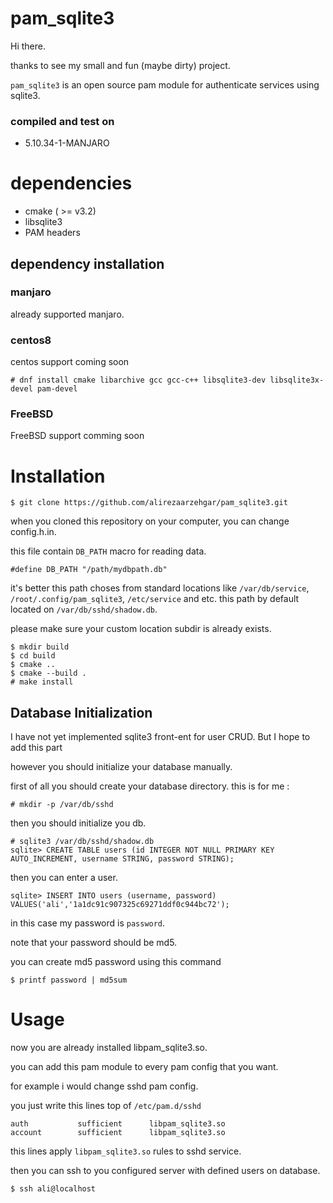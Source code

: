 # pam_sqlite3

Hi there.

thanks to see my small and fun (maybe dirty) project.

`pam_sqlite3` is an open source pam module for authenticate services using sqlite3.

### compiled and test on

- 5.10.34-1-MANJARO

# dependencies

- cmake ( >= v3.2)
- libsqlite3
- PAM headers

## dependency installation

### manjaro

already supported manjaro.

### centos8

centos support coming soon

```
# dnf install cmake libarchive gcc gcc-c++ libsqlite3-dev libsqlite3x-devel pam-devel
```

### FreeBSD

FreeBSD support comming soon

# Installation

```
$ git clone https://github.com/alirezaarzehgar/pam_sqlite3.git
```

when you cloned this repository on your computer, you can change config.h.in.

this file contain `DB_PATH` macro for reading data.

```
#define DB_PATH "/path/mydbpath.db"
```

it's better this path choses from standard locations like `/var/db/service`, `/root/.config/pam_sqlite3`, `/etc/service` and etc.
this path by default located on `/var/db/sshd/shadow.db`.

please make sure your custom location subdir is already exists.

```
$ mkdir build
$ cd build
$ cmake ..
$ cmake --build .
# make install
```

## Database Initialization

I have not yet implemented sqlite3 front-ent for user CRUD.
But I hope to add this part

however you should initialize your database manually.

first of all you should create your database directory.
this is for me :

```
# mkdir -p /var/db/sshd
```

then you should initialize you db.

```
# sqlite3 /var/db/sshd/shadow.db
sqlite> CREATE TABLE users (id INTEGER NOT NULL PRIMARY KEY AUTO_INCREMENT, username STRING, password STRING);
```

then you can enter a user.

```
sqlite> INSERT INTO users (username, password) VALUES('ali','1a1dc91c907325c69271ddf0c944bc72');
```

in this case my password is `password`.

note that your password should be md5.

you can create md5 password using this command

```
$ printf password | md5sum
```

# Usage

now you are already installed libpam_sqlite3.so.

you can add this pam module to every pam config that you want.

for example i would change sshd pam config.

you just write this lines top of `/etc/pam.d/sshd`

```
auth           sufficient      libpam_sqlite3.so
account        sufficient      libpam_sqlite3.so
```

this lines apply `libpam_sqlite3.so` rules to sshd service.

then you can ssh to you configured server with defined users on database.

```
$ ssh ali@localhost
```
